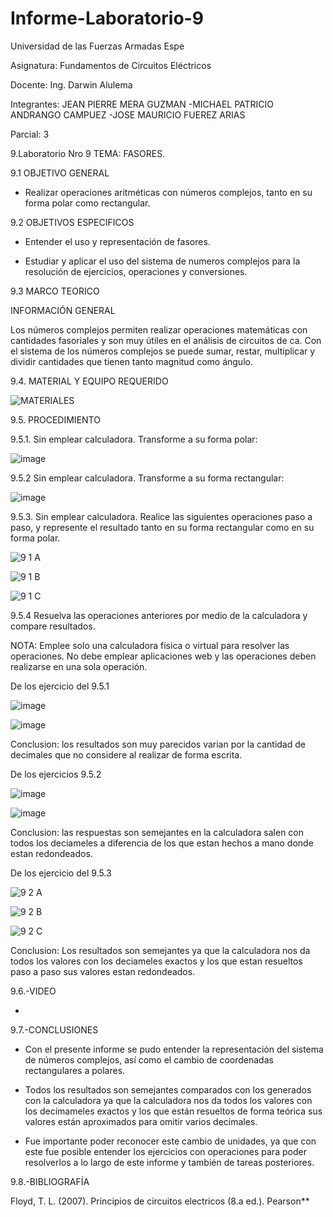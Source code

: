 # Informe-Laboratorio-9

Universidad de las Fuerzas Armadas Espe

Asignatura: Fundamentos de Circuitos Eléctricos

Docente: Ing. Darwin Alulema

Integrantes: JEAN PIERRE MERA GUZMAN -MICHAEL PATRICIO ANDRANGO CAMPUEZ -JOSE MAURICIO FUEREZ ARIAS

Parcial: 3

9.Laboratorio Nro 9 TEMA: FASORES. 

9.1 OBJETIVO GENERAL

- Realizar operaciones aritméticas con números complejos, tanto en su forma polar como rectangular.

9.2 OBJETIVOS ESPECIFICOS

- Entender el uso y representación de fasores.

- Estudiar y aplicar el uso del sistema de numeros complejos para la resolución de ejercicios, operaciones y conversiones.

9.3 MARCO TEORICO

INFORMACIÓN GENERAL

Los números complejos permiten realizar operaciones matemáticas con cantidades fasoriales y son muy útiles en el análisis de circuitos de ca. Con el sistema de los números complejos se puede sumar, restar, multiplicar y dividir cantidades que tienen tanto magnitud como ángulo.

9.4.	MATERIAL Y EQUIPO REQUERIDO

![MATERIALES](https://user-images.githubusercontent.com/117534483/220759577-4d154fbe-9378-423a-9e11-1f03eac4556f.png)

9.5.	PROCEDIMIENTO

9.5.1.	Sin emplear calculadora. Transforme a su forma polar: 

![image](https://user-images.githubusercontent.com/104911658/220756805-63d3524a-f4eb-4227-a83c-71093c942824.png)

9.5.2 Sin emplear calculadora. Transforme a su forma rectangular: 

![image](https://user-images.githubusercontent.com/104911658/220756895-ad6712d5-5a65-4e1f-b492-9a9de8af39b3.png)

9.5.3. Sin emplear calculadora. Realice las siguientes operaciones paso a paso, y represente el resultado tanto en su forma rectangular como en su forma polar.

![9 1 A](https://user-images.githubusercontent.com/117534483/220764676-a6334c24-8551-489d-8bd9-bdd3b18cba8b.png)

![9 1 B](https://user-images.githubusercontent.com/117534483/220764699-b14375ce-e0bc-420a-850b-d7bc519d6412.png)

![9 1 C](https://user-images.githubusercontent.com/117534483/220764701-e983b9b0-ed35-453b-ba44-fdf63dd2e0a0.png)

9.5.4 Resuelva las operaciones anteriores por medio de la calculadora y compare resultados.

NOTA: Emplee solo una calculadora física o virtual para resolver las operaciones. No debe emplear aplicaciones web y las operaciones deben realizarse en una sola operación.

De los ejercicio del 9.5.1

![image](https://user-images.githubusercontent.com/104911658/220758592-4f77fda5-8bb1-4c7d-befe-8f7091767b5e.png)

![image](https://user-images.githubusercontent.com/104911658/220758626-9997c6aa-e065-4c86-9117-ec3f5014d7ba.png)

Conclusion: los resultados son muy parecidos varian por la cantidad de decimales que no considere al realizar de forma escrita.

De los ejercicios 9.5.2

![image](https://user-images.githubusercontent.com/104911658/220758807-306ca6e6-be16-4fa0-a9f8-0d687e51c01b.png)

![image](https://user-images.githubusercontent.com/104911658/220758755-3ef0b9cd-520d-483f-a465-36d093c39089.png)

Conclusion: las respuestas son semejantes en la calculadora salen con todos los deciameles a diferencia de los que estan hechos a mano donde estan redondeados.

De los ejercicio del 9.5.3

![9 2 A](https://user-images.githubusercontent.com/117534483/220764815-3cffc510-e7d3-4d50-a725-fc75a29385aa.png)

![9 2 B](https://user-images.githubusercontent.com/117534483/220764819-5e9f1742-3cfa-4223-9c8d-260c0a22ce39.png)

![9 2 C](https://user-images.githubusercontent.com/117534483/220764821-54099c29-1634-4f05-94c3-964cee2a6d4a.png)

Conclusion: Los resultados son semejantes ya que la calculadora nos da todos los valores con los deciameles exactos y los que estan resueltos paso a paso sus valores estan redondeados.

9.6.-VIDEO

-

9.7.-CONCLUSIONES

- Con el presente informe se pudo entender la representación del sistema de números complejos, así como el cambio de coordenadas rectangulares a polares.

- Todos los resultados son semejantes comparados con los generados con la calculadora ya que la calculadora nos da todos los valores con los decímameles exactos y los que están resueltos de forma teórica sus valores están aproximados para omitir varios decimales.

- Fue importante poder reconocer este cambio de unidades, ya que con este fue posible entender los ejercicios con operaciones para poder resolverlos a lo largo de este informe y también de tareas posteriores.

9.8.-BIBLIOGRAFÍA

Floyd, T. L. (2007). Principios de circuitos electricos (8.a ed.). Pearson**

